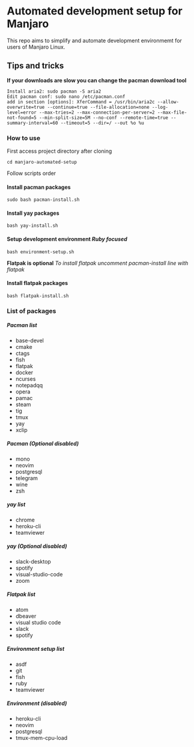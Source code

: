 # Automated development setup for Manjaro

This repo aims to simplify and automate development environmemt
for users of Manjaro Linux.

## Tips and tricks

**If your downloads are slow you can change the pacman download tool**

```
Install aria2: sudo pacman -S aria2
Edit pacman conf: sudo nano /etc/pacman.conf
add in section [options]: XferCommand = /usr/bin/aria2c --allow-overwrite=true --continue=true --file-allocation=none --log-level=error --max-tries=2 --max-connection-per-server=2 --max-file-not-found=5 --min-split-size=5M --no-conf --remote-time=true --summary-interval=60 --timeout=5 --dir=/ --out %o %u
```

### How to use

First access project directory after cloning
```
cd manjaro-automated-setup
```
Follow scripts order

#### Install pacman packages
```
sudo bash pacman-install.sh
```

#### Install yay packages
```
bash yay-install.sh
```

#### Setup development environment *Ruby focused*
```
bash environment-setup.sh
```

**Flatpak is optional**
*To install flatpak uncomment pacman-install line with flatpak*
#### Install flatpak packages
```
bash flatpak-install.sh
```

### List of packages

##### Pacman list
* base-devel
* cmake
* ctags
* fish
* flatpak
* docker
* ncurses
* notepadqq
* opera
* pamac
* steam
* tig
* tmux
* yay
* xclip

##### Pacman (Optional disabled)
* mono
* neovim
* postgresql
* telegram
* wine
* zsh

##### yay list
* chrome
* heroku-cli
* teamviewer

##### yay (Optional disabled)
* slack-desktop
* spotify
* visual-studio-code
* zoom

##### Flatpak list
* atom
* dbeaver
* visual studio code
* slack
* spotify

##### Environment setup list
* asdf
* git
* fish
* ruby
* teamviewer

##### Environment (disabled)
* heroku-cli
* neovim
* postgresql
* tmux-mem-cpu-load

